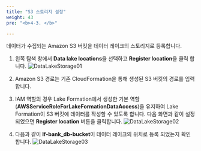 ```yaml
---
title: "S3 스토리지 설정"
weight: 43
pre: "<b>4-3. </b>"

---
```


데이터가 수집되는 Amazon S3 버킷을 데이터 레이크의 스토리지로 등록합니다. 

1. 왼쪽 탐색 창에서 **Data lake locations**을 선택하고 **Register location**을 클릭 합니다.
![DataLakeStorage01](/images/data_lake_storage_01.png)

2. Amazon S3 경로는 기존 CloudFormation을 통해 생성된 S3 버킷의 경로를 입력합니다. 

3. IAM 역할의 경우 Lake Formation에서 생성한 기본 역할 (**AWSServiceRoleForLakeFormationDataAccess**)을 유지하여 Lake Formation이 S3 버킷에 데이터를 작성할 수 있도록 합니다. 다음 화면과 같이 설정 되었으면 **Register location** 버튼을 클릭합니다. 
![DataLakeStorage02](/images/data_lake_storage_02.png)

4. 다음과 같이 **lf-bank_db-bucket**이 데이터 레이크의 위치로 등록 되었는지 확인합니다. 
![DataLakeStorage03](/images/data_lake_storage_03.png)
